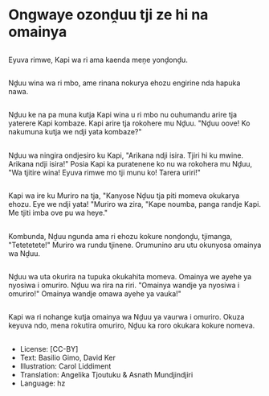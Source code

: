 # Ongwaye ozonḓuu tji ze hi na omainya

##
Eyuva rimwe, Kapi wa ri ama kaenda meṋe yonḓonḓu.

##
Nḓuu wina wa ri mbo, ame rinana nokurya ehozu engirine nda hapuka nawa.

##
Nḓuu ke na pa muna kutja Kapi wina u ri mbo nu ouhumandu arire tja yaterere Kapi kombaze. Kapi arire tja rokohere mu Nḓuu. "Nḓuu oove! Ko nakumuna kutja we ndji yata kombaze?"

##
Nḓuu wa ningira ondjesiro ku Kapi, "Arikana ndji isira. Tjiri hi ku mwine. Arikana ndji isira!" Posia Kapi ka puratenene ko nu wa rokohera mu Nḓuu, "Wa tjitire wina! Eyuva rimwe mo tji munu ko! Tarera uriri!"

##
Kapi wa ire ku Muriro na tja, "Kanyose Nḓuu tja piti momeva okukarya ehozu. Eye we ndji yata! "Muriro wa zira, "Kape noumba, panga randje Kapi. Me tjiti imba ove pu wa heye."

##
Kombunda, Nḓuu ngunda ama ri ehozu kokure nonḓonḓu, tjimanga, "Tetetetete!" Muriro wa rundu tjinene. Orumunino aru utu okunyosa omainya wa Nḓuu.

##
Nḓuu wa uta okurira na tupuka okukahita momeva. Omainya we ayehe ya nyosiwa i omuriro. Nḓuu wa rira na riri. "Omainya wandje ya nyosiwa i omuriro!" Omainya wandje omawa ayehe ya vauka!"

##
Kapi wa ri nohange kutja omainya wa Nḓuu ya vaurwa i omuriro. Okuza keyuva ndo, mena rokutira omuriro, Nḓuu ka roro okukara kokure nomeva.

##
* License: [CC-BY]
* Text: Basilio Gimo, David Ker
* Illustration: Carol Liddiment
* Translation: Angelika Tjoutuku & Asnath Mundjindjiri
* Language: hz
